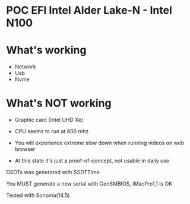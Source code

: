 # POC EFI Intel Alder Lake-N - Intel N100

# What's working
- Network
- Usb
- Nvme

# What's NOT working
- Graphic card (Intel UHD Xe)
- CPU seems to run at 800 mhz


- You will experience extreme slow down when running videos on web browser
- At this state it's just a proof-of-concept, not usable in daily use

DSDTs was generated with SSDTTime

You MUST generate a new serial with GenSMBIOS, iMacPro1,1 is OK


Tested with Sonoma(14.5)
